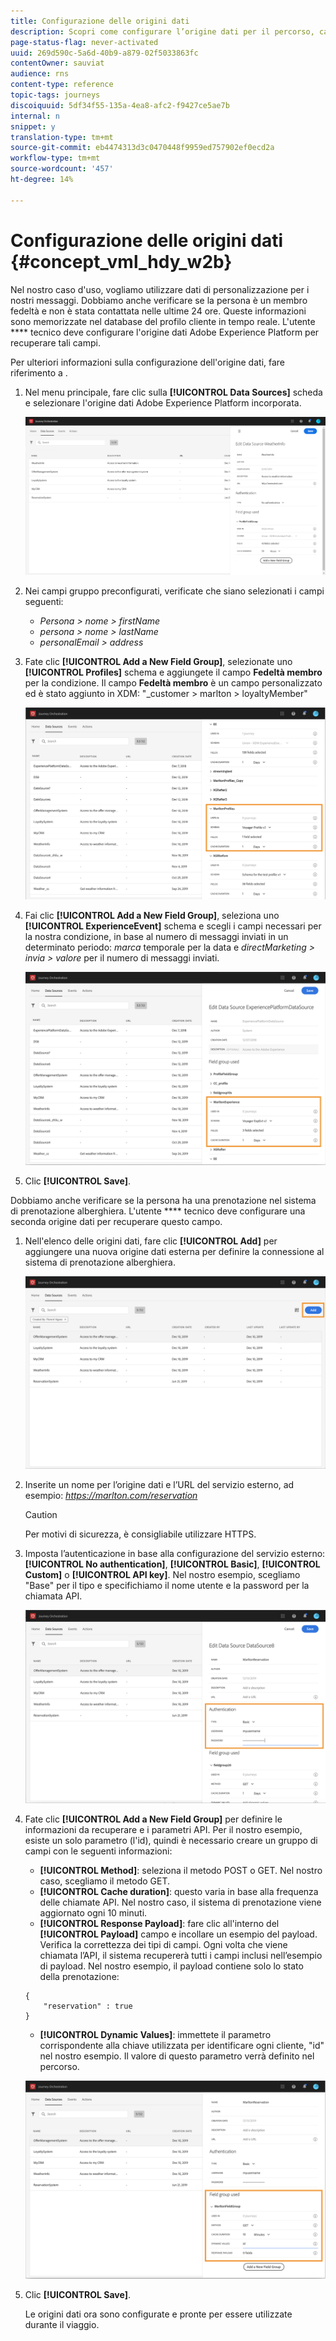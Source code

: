 ```yaml
---
title: Configurazione delle origini dati
description: Scopri come configurare l’origine dati per il percorso, caso di utilizzo avanzato
page-status-flag: never-activated
uuid: 269d590c-5a6d-40b9-a879-02f5033863fc
contentOwner: sauviat
audience: rns
content-type: reference
topic-tags: journeys
discoiquuid: 5df34f55-135a-4ea8-afc2-f9427ce5ae7b
internal: n
snippet: y
translation-type: tm+mt
source-git-commit: eb4474313d3c0470448f9959ed757902ef0ecd2a
workflow-type: tm+mt
source-wordcount: '457'
ht-degree: 14%

---
```



# Configurazione delle origini dati {#concept_vml_hdy_w2b}

Nel nostro caso d&#39;uso, vogliamo utilizzare dati di personalizzazione per i nostri messaggi. Dobbiamo anche verificare se la persona è un membro fedeltà e non è stata contattata nelle ultime 24 ore. Queste informazioni sono memorizzate nel database del profilo cliente in tempo reale. L&#39;utente **** tecnico deve configurare l&#39;origine dati  Adobe Experience Platform per recuperare tali campi.

Per ulteriori informazioni sulla configurazione dell&#39;origine dati, fare riferimento a [](../datasource/about-data-sources.md).

1. Nel menu principale, fare clic sulla **[!UICONTROL Data Sources]** scheda e selezionare l&#39;origine dati  Adobe Experience Platform incorporata.

   ![](../assets/journey23.png)

1. Nei campi gruppo preconfigurati, verificate che siano selezionati i campi seguenti:

   * _Persona > nome > firstName_
   * _persona > nome > lastName_
   * _personalEmail > address_

1. Fate clic **[!UICONTROL Add a New Field Group]**, selezionate uno **[!UICONTROL Profiles]** schema e aggiungete il campo **Fedeltà membro** per la condizione. Il campo **Fedeltà membro** è un campo personalizzato ed è stato aggiunto in XDM: &quot;_customer > marlton > loyaltyMember&quot;

   ![](../assets/journeyuc2_6.png)

1. Fai clic **[!UICONTROL Add a New Field Group]**, seleziona uno **[!UICONTROL ExperienceEvent]** schema e scegli i campi necessari per la nostra condizione, in base al numero di messaggi inviati in un determinato periodo: _marca_ temporale per la data e _directMarketing > invia > valore_ per il numero di messaggi inviati.

   ![](../assets/journeyuc2_7.png)

1. Clic **[!UICONTROL Save]**.

Dobbiamo anche verificare se la persona ha una prenotazione nel sistema di prenotazione alberghiera. L&#39;utente **** tecnico deve configurare una seconda origine dati per recuperare questo campo.

1. Nell&#39;elenco delle origini dati, fare clic **[!UICONTROL Add]** per aggiungere una nuova origine dati esterna per definire la connessione al sistema di prenotazione alberghiera.

   ![](../assets/journeyuc2_9.png)

1. Inserite un nome per l’origine dati e l’URL del servizio esterno, ad esempio: _https://marlton.com/reservation_

   >[!CAUTION]
   >
   >Per motivi di sicurezza, è consigliabile utilizzare HTTPS.

1. Imposta l’autenticazione in base alla configurazione del servizio esterno: **[!UICONTROL No authentication]**, **[!UICONTROL Basic]**, **[!UICONTROL Custom]** o **[!UICONTROL API key]**. Nel nostro esempio, scegliamo &quot;Base&quot; per il tipo e specifichiamo il nome utente e la password per la chiamata API.

   ![](../assets/journeyuc2_10.png)

1. Fate clic **[!UICONTROL Add a New Field Group]** per definire le informazioni da recuperare e i parametri API. Per il nostro esempio, esiste un solo parametro (l&#39;id), quindi è necessario creare un gruppo di campi con le seguenti informazioni:

   * **[!UICONTROL Method]**: seleziona il metodo POST o GET. Nel nostro caso, scegliamo il metodo GET.
   * **[!UICONTROL Cache duration]**: questo varia in base alla frequenza delle chiamate API. Nel nostro caso, il sistema di prenotazione viene aggiornato ogni 10 minuti.
   * **[!UICONTROL Response Payload]**: fare clic all&#39;interno del **[!UICONTROL Payload]** campo e incollare un esempio del payload. Verifica la correttezza dei tipi di campi. Ogni volta che viene chiamata l’API, il sistema recupererà tutti i campi inclusi nell’esempio di payload. Nel nostro esempio, il payload contiene solo lo stato della prenotazione:

   ```
   {
       "reservation" : true
   }
   ```

   * **[!UICONTROL Dynamic Values]**: immettete il parametro corrispondente alla chiave utilizzata per identificare ogni cliente, &quot;id&quot; nel nostro esempio. Il valore di questo parametro verrà definito nel percorso.

   ![](../assets/journeyuc2_11.png)

1. Clic **[!UICONTROL Save]**.

   Le origini dati ora sono configurate e pronte per essere utilizzate durante il viaggio.
